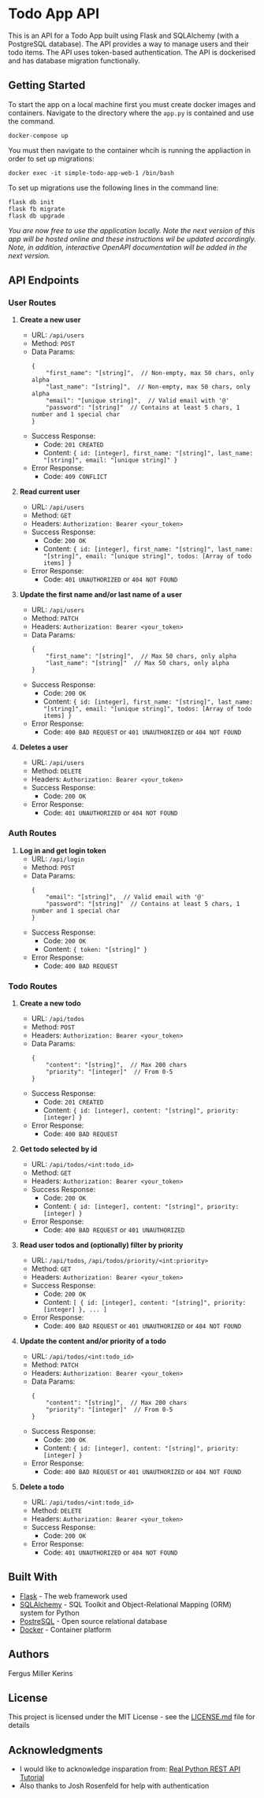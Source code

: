 # Todo App API

This is an API for a Todo App built using Flask and SQLAlchemy (with a PostgreSQL database). The API provides a way to manage users and their todo items. The API uses token-based authentication. The API is dockerised and has database migration functionaliy.

## Getting Started

To start the app on a local machine first you must create docker images and containers. Navigate to the directory where the `app.py` is contained and use the command.

    docker-compose up

You must then navigate to the container whcih is running the appliaction in order to set up migrations:

    docker exec -it simple-todo-app-web-1 /bin/bash

To set up migrations use the following lines in the command line:

    flask db init
    flask fb migrate
    flask db upgrade

*You are now free to use the application locally. Note the next version of this app will be hosted online and these instructions wil be updated accordingly. Note, in addition, interactive OpenAPI documentation will be added in the next version.*

## API Endpoints

### User Routes

1. **Create a new user**
    - URL: `/api/users`
    - Method: `POST`
    - Data Params: 
      ```
      {
          "first_name": "[string]",  // Non-empty, max 50 chars, only alpha
          "last_name": "[string]",  // Non-empty, max 50 chars, only alpha  
          "email": "[unique string]",  // Valid email with '@'
          "password": "[string]"  // Contains at least 5 chars, 1 number and 1 special char
      }
      ```
    - Success Response: 
      - Code: `201 CREATED`
      - Content: `{ id: [integer], first_name: "[string]", last_name: "[string]", email: "[unique string]" }`
    - Error Response:
      - Code: `409 CONFLICT`

2. **Read current user**
    - URL: `/api/users`
    - Method: `GET`
    - Headers: `Authorization: Bearer <your_token>`
    - Success Response: 
      - Code: `200 OK`
      - Content: `{ id: [integer], first_name: "[string]", last_name: "[string]", email: "[unique string]", todos: [Array of todo items] }`
    - Error Response:
      - Code: `401 UNAUTHORIZED` or `404 NOT FOUND`

3. **Update the first name and/or last name of a user**
    - URL: `/api/users`
    - Method: `PATCH`
    - Headers: `Authorization: Bearer <your_token>`
    - Data Params: 
      ```
      {
          "first_name": "[string]",  // Max 50 chars, only alpha
          "last_name": "[string]"  // Max 50 chars, only alpha
      }
      ```
    - Success Response: 
      - Code: `200 OK`
      - Content: `{ id: [integer], first_name: "[string]", last_name: "[string]", email: "[unique string]", todos: [Array of todo items] }`
    - Error Response:
      - Code: `400 BAD REQUEST` or `401 UNAUTHORIZED` or `404 NOT FOUND`

4. **Deletes a user**
    - URL: `/api/users`
    - Method: `DELETE`
    - Headers: `Authorization: Bearer <your_token>`
    - Success Response: 
      - Code: `200 OK`
    - Error Response:
      - Code: `401 UNAUTHORIZED` or `404 NOT FOUND`

### Auth Routes

1. **Log in and get login token**
    - URL: `/api/login`
    - Method: `POST`
    - Data Params: 
      ```
      {
          "email": "[string]",  // Valid email with '@'
          "password": "[string]"  // Contains at least 5 chars, 1 number and 1 special char
      }
      ```
    - Success Response: 
      - Code: `200 OK`
      - Content: `{ token: "[string]" }`
    - Error Response:
      - Code: `400 BAD REQUEST`

### Todo Routes

1. **Create a new todo**
    - URL: `/api/todos`
    - Method: `POST`
    - Headers: `Authorization: Bearer <your_token>`
    - Data Params: 
      ```
      {
          "content": "[string]",  // Max 200 chars  
          "priority": "[integer]"  // From 0-5
      }
      ```
    - Success Response: 
      - Code: `201 CREATED`
      - Content: `{ id: [integer], content: "[string]", priority: [integer] }`
    - Error Response:
      - Code: `400 BAD REQUEST`

2. **Get todo selected by id**
    - URL: `/api/todos/<int:todo_id>`
    - Method: `GET`
    - Headers: `Authorization: Bearer <your_token>`
    - Success Response: 
      - Code: `200 OK`
      - Content: `{ id: [integer], content: "[string]", priority: [integer] }`
    - Error Response:
      - Code: `400 BAD REQUEST` or `401 UNAUTHORIZED`

3. **Read user todos and (optionally) filter by priority**
    - URL: `/api/todos`, `/api/todos/priority/<int:priority>`
    - Method: `GET`
    - Headers: `Authorization: Bearer <your_token>`
    - Success Response: 
      - Code: `200 OK`
      - Content: `[ { id: [integer], content: "[string]", priority: [integer] }, ... ]`
    - Error Response:
      - Code: `400 BAD REQUEST` or `401 UNAUTHORIZED` or `404 NOT FOUND`

4. **Update the content and/or priority of a todo**
    - URL: `/api/todos/<int:todo_id>`
    - Method: `PATCH`
    - Headers: `Authorization: Bearer <your_token>`
    - Data Params: 
      ```
      {
          "content": "[string]",  // Max 200 chars
          "priority": "[integer]"  // From 0-5
      }
      ```
    - Success Response: 
      - Code: `200 OK`
      - Content: `{ id: [integer], content: "[string]", priority: [integer] }`
    - Error Response:
      - Code: `400 BAD REQUEST` or `401 UNAUTHORIZED` or `404 NOT FOUND`

5. **Delete a todo**
    - URL: `/api/todos/<int:todo_id>`
    - Method: `DELETE`
    - Headers: `Authorization: Bearer <your_token>`
    - Success Response: 
      - Code: `200 OK`
    - Error Response:
      - Code: `401 UNAUTHORIZED` or `404 NOT FOUND`

## Built With

- [Flask](https://flask.palletsprojects.com/) - The web framework used
- [SQLAlchemy](https://www.sqlalchemy.org/) - SQL Toolkit and Object-Relational Mapping (ORM) system for Python
- [PostreSQL](https://www.postgresql.org/) - Open source relational database
- [Docker](https://www.docker.com/) - Container platform

## Authors

Fergus Miller Kerins

## License

This project is licensed under the MIT License - see the [LICENSE.md](https://github.com/fergus-mk/simple-todo-app/blob/master/LICENSE) file for details

## Acknowledgments

- I would like to acknowledge insparation from: [Real Python REST API Tutorial](https://realpython.com/flask-connexion-rest-api/)
- Also thanks to Josh Rosenfeld for help with authentication 